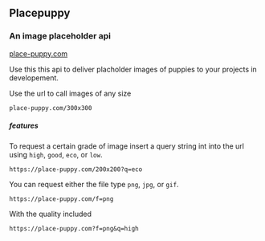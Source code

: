 
## Placepuppy
### An image placeholder api

[place-puppy.com](http://place-puppy.com)

Use this this api to deliver placholder images of puppies to your projects in developement.

Use the url to call images of any size

`place-puppy.com/300x300`

##### features
To request a certain grade of image insert a query string int into the url using `high`, `good`, `eco`, or `low`.
```
https://place-puppy.com/200x200?q=eco
```
You can request either the file type `png`, `jpg`, or `gif`.
```
https://place-puppy.com/f=png
```
With the quality included
```
https://place-puppy.com?f=png&q=high
```
